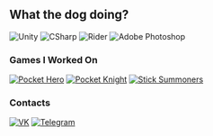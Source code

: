 ## What the dog doing?

![Unity](https://img.shields.io/badge/-Unity-090909?style=for-the-badge&logo=unity)
![CSharp](https://img.shields.io/badge/-CSharp-090909?style=for-the-badge&logo=csharp&logoColor=37E1FF)
![Rider](https://img.shields.io/badge/-Rider-090909?style=for-the-badge&logo=rider&logoColor=FF8F2D)
![Adobe Photoshop](https://img.shields.io/badge/-Adobe_Photoshop-090909?style=for-the-badge&logo=adobephotoshop&logoColor=007DFF)
<!--![Adobe Premiere](https://img.shields.io/badge/-Adobe_Premiere_Pro-090909?style=for-the-badge&logo=adobepremierepro&logoColor=FF50A8)-->
<!--![Blender](https://img.shields.io/badge/-Blender-090909?style=for-the-badge&logo=blender&logoColor=F4CA16)-->

### Games I Worked On

[![Pocket Hero](https://img.shields.io/badge/-Pocket_Hero-090909?style=for-the-badge&logo=GooglePlay)](https://play.google.com/store/apps/details?id=com.RoyalBytes.WarCraft.io)
[![Pocket Knight](https://img.shields.io/badge/-Pocket_Knight-090909?style=for-the-badge&logo=GooglePlay)](https://play.google.com/store/apps/details?id=com.RoyalBytes.PocketKnight)
[![Stick Summoners](https://img.shields.io/badge/-Stick_Summoners-090909?style=for-the-badge&logo=GooglePlay)](https://play.google.com/store/apps/details?id=com.RoyalBytes.PocketKnight)

### Contacts
[![VK](https://img.shields.io/badge/-VK-090909?style=for-the-badge&logo=vk&logoColor=318CE7)](https://vk.com/slgerr)
[![Telegram](https://img.shields.io/badge/-Telegram-090909?style=for-the-badge&logo=telegram&logoColor=318CE7)](https://t.me/BoltTalking)
